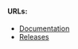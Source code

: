 #### URLs:
- [Documentation](https://github.com/iovisor/kubectl-trace/blob/master/README.md)
- [Releases](https://github.com/iovisor/kubectl-trace/releases)
